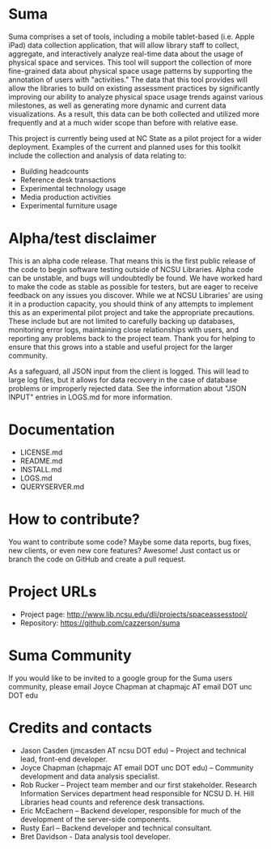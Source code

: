 Suma
=====

Suma comprises a set of tools, including a mobile tablet-based (i.e. Apple iPad) data collection application, that will allow library staff to collect, aggregate, and interactively analyze real-time data about the usage of physical space and services. This tool will support the collection of more fine-grained data about physical space usage patterns by supporting the annotation of users with "activities." The data that this tool provides will allow the libraries to build on existing assessment practices by significantly improving our ability to analyze physical space usage trends against various milestones, as well as generating more dynamic and current data visualizations. As a result, this data can be both collected and utilized more frequently and at a much wider scope than before with relative ease.

This project is currently being used at NC State as a pilot project for a wider deployment. Examples of the current and planned uses for this toolkit include the collection and analysis of data relating to:

* Building headcounts
* Reference desk transactions
* Experimental technology usage
* Media production activities
* Experimental furniture usage

Alpha/test disclaimer
======================
This is an alpha code release. That means this is the first public release of the code to begin software testing outside of NCSU Libraries. Alpha code can be unstable, and bugs will undoubtedly be found. We have worked hard to make the code as stable as possible for testers, but are eager to receive feedback on any issues you discover. While we at NCSU Libraries' are using it in a production capacity, you should think of any attempts to implement this as an experimental pilot project and take the appropriate precautions. These include but are not limited to carefully backing up databases, monitoring error logs, maintaining close relationships with users, and reporting any problems back to the project team. Thank you for helping to ensure that this grows into a stable and useful project for the larger community.

As a safeguard, all JSON input from the client is logged. This will lead to large log files, but it allows for data recovery in the case of database problems or improperly rejected data. See the information about "JSON INPUT" entries in LOGS.md for more information.

Documentation
==============
* LICENSE.md
* README.md
* INSTALL.md
* LOGS.md
* QUERYSERVER.md

How to contribute?
===================
You want to contribute some code? Maybe some data reports, bug fixes, new clients, or even new core features? Awesome! Just contact us or branch the code on GitHub and create a pull request.

Project URLs
============
* Project page: http://www.lib.ncsu.edu/dli/projects/spaceassesstool/
* Repository: https://github.com/cazzerson/suma

Suma Community
==============

If you would like to be invited to a google group for the Suma users community, please email Joyce Chapman at chapmajc AT email DOT unc DOT edu 


Credits and contacts
=====================

* Jason Casden (jmcasden AT ncsu DOT edu) – Project and technical lead, front-end developer. 
* Joyce Chapman (chapmajc AT email DOT unc DOT edu) – Community development and data analysis specialist. 
* Rob Rucker – Project team member and our first stakeholder. Research Information Services department head responsible for NCSU D. H. Hill Libraries head counts and reference desk transactions. 
* Eric McEachern – Backend developer, responsible for much of the development of the server-side components. 
* Rusty Earl – Backend developer and technical consultant. 
* Bret Davidson - Data analysis tool developer.